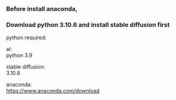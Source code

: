 ### Before install anaconda,  
### Download python 3.10.6 and install stable diffusion first 

python required:  

ai:  
python 3.9  

stable diffusion:  
3.10.6 

anaconda:  
https://www.anaconda.com/download  
